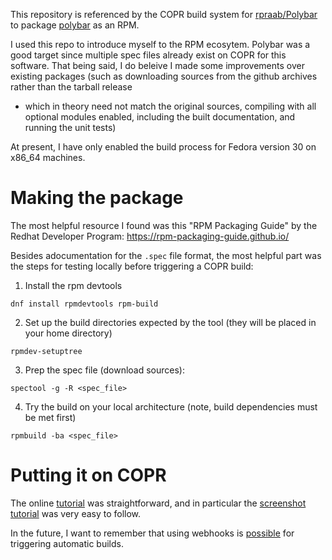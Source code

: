 This repository is referenced by the COPR build system for
[rpraab/Polybar](https://copr.fedorainfracloud.org/coprs/rpraab/Polybar/)
to package [polybar](https://polybar.github.io/) as an RPM.

I used this repo to introduce myself to the RPM ecosytem. Polybar was a good
target since multiple spec files already exist on COPR for this software. That
being said, I do beleive I made some improvements over existing packages (such
as downloading sources from the github archives rather than the tarball release
- which in theory need not match the original sources, compiling with all 
optional modules enabled, including the built documentation, and running the
unit tests)

At present, I have only enabled the build process for Fedora version 30 on
x86_64 machines.

# Making the package

The most helpful resource I found was this "RPM Packaging Guide" by the Redhat
Developer Program: https://rpm-packaging-guide.github.io/

Besides adocumentation for the `.spec` file format, the most helpful part was
the steps for testing locally before triggering a COPR build:

1. Install the rpm devtools

`dnf install rpmdevtools rpm-build`

2. Set up the build directories expected by the tool (they will be placed in
your home directory)

`rpmdev-setuptree`

3. Prep the spec file (download sources):

`spectool -g -R <spec_file>`

4. Try the build on your local architecture
(note, build dependencies must be met first)

`rpmbuild -ba <spec_file>`

# Putting it on COPR

The online 
[tutorial](https://docs.pagure.org/copr.copr/user_documentation.html#tutorial)
was straightforward, and in particular the
[screenshot tutorial](https://docs.pagure.org/copr.copr/screenshots_tutorial.html#screenshots-tutorial) was very easy
to follow.

In the future, I want to remember that using webhooks is 
[possible](https://hobo.house/2017/09/03/automate-rpm-builds-from-git-sources-using-copr/)
for triggering automatic builds.
